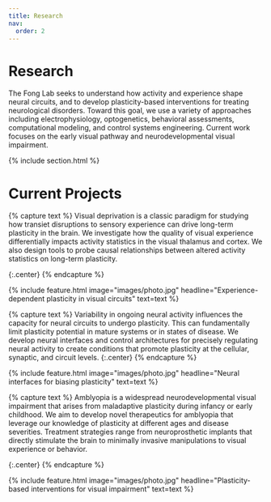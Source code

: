 ```yaml
---
title: Research
nav:
  order: 2
---
```


# <i class="fas fa-brain"></i>Research

The Fong Lab seeks to understand how activity and experience shape neural circuits, and to develop plasticity-based interventions for treating neurological disorders.  Toward this goal, we use a variety of approaches including electrophysiology, optogenetics, behavioral assessments, computational modeling, and control systems engineering.  Current work focuses on the early visual pathway and neurodevelopmental visual impairment.

{% include section.html %}

# Current Projects

{% capture text %}
Visual deprivation is a classic paradigm for studying how transiet disruptions to sensory experience can drive long-term plasticity in the brain.  We investigate how the quality of visual experience differentially impacts activity statistics in the visual thalamus and cortex.  We also design tools to probe causal relationships between altered activity statistics on long-term plasticity.

{:.center}
{% endcapture %}

{%
  include feature.html
  image="images/photo.jpg"
  headline="Experience-dependent plasticity in visual circuits"
  text=text
%}

{% capture text %}
Variability in ongoing neural activity influences the capacity for neural circuits to undergo plasticity.  This can fundamentally limit plasticity potential in mature systems or in states of disease.  We develop neural interfaces and control architectures for precisely regulating neural activity to create conditions that promote plasticity at the cellular, synaptic, and circuit levels.
{:.center}
{% endcapture %}

{%
  include feature.html
  image="images/photo.jpg"
  headline="Neural interfaces for biasing plasticity"
  text=text
%}

{% capture text %}
Amblyopia is a widespread neurodevelopmental visual impairment that arises from maladaptive plasticity during infancy or early childhood.  We aim to develop novel therapeutics for amblyopia that leverage our knowledge of plasticity at different ages and disease severities.  Treatment strategies range from neuroprosthetic implants that directly stimulate the brain to minimally invasive manipulations to visual experience or behavior.

{:.center}
{% endcapture %}

{%
  include feature.html
  image="images/photo.jpg"
  headline="Plasticity-based interventions for visual impairment"
  text=text
%}
